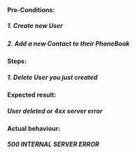 #### Pre-Conditions:

##### 1. Create new User
##### 2. Add a new Contact to their PhoneBook

#### Steps:

##### 1. Delete User you just created

#### Expected result:

##### User deleted or 4xx server error

#### Actual behaviour:

##### 500 INTERNAL SERVER ERROR